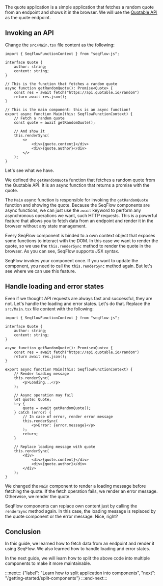 
The quote application is a simple application that fetches a random quote from an endpoint and shows it in the browser. We will use the [Quotable API](https://api.quotable.io/random) as the quote endpoint.

## Invoking an API

Change the `src/Main.tsx` file content as the following:

```tsx
import { SeqflowFunctionContext } from "seqflow-js";

interface Quote {
	author: string;
	content: string;
}

// This is the function that fetches a random quote
async function getRandomQuote(): Promise<Quote> {
	const res = await fetch("https://api.quotable.io/random")
	return await res.json();
}

// This is the main component: this is an async function!
export async function Main(this: SeqflowFunctionContext) {
	// Fetch a random quote
	const quote = await getRandomQuote();

	// And show it
	this.renderSync(
		<>
			<div>{quote.content}</div>
			<div>{quote.author}</div>
		</>
	);
}
```

Let's see what we have.

We defined the `getRandomQuote` function that fetches a random quote from the Quotable API. It is an async function that returns a promise with the quote.

The `Main` async function is responsible for invoking the `getRandomQuote` function and showing the quote.
Because the SeqFlow components are async functions, we can just use the `await` keyword to perform any asynchronous operations we want, such HTTP requests. This is a powerful feature that allows you to fetch data from an endpoint and render it in the browser without any state management.

Every SeqFlow component is binded to a own context object that exposes some functions to interact with the DOM. In this case we want to render the quote, so we use the `this.renderSync` method to render the quote in the browser. As you can see, SeqFlow supports JSX syntax.

SeqFlow invokes your component once. If you want to update the component, you need to call the `this.renderSync` method again. But let's see where we can use this feature.

## Handle loading and error states

Even if we thought API requests are always fast and successful, they are not. Let's handle the loading and error states.
Let's do that. Replace the `src/Main.tsx` file content with the following:

```tsx
import { SeqflowFunctionContext } from "seqflow-js";

interface Quote {
	author: string;
	content: string;
}

async function getRandomQuote(): Promise<Quote> {
	const res = await fetch("https://api.quotable.io/random")
	return await res.json();
}

export async function Main(this: SeqflowFunctionContext) {
	// Render loading message
	this.renderSync(
		<p>Loading...</p>
	);

	// Async operation may fail
	let quote: Quote;
	try {
		quote = await getRandomQuote();
	} catch (error) {
		// In case of error, render error message
		this.renderSync(
			<p>Error: {error.message}</p>
		);
		return;
	}

	// Replace loading message with quote
	this.renderSync(
		<div>
			<div>{quote.content}</div>
			<div>{quote.author}</div>
		</div>
	);
}
```

We changed the `Main` component to render a loading message before fetching the quote. If the fetch operation fails, we render an error message. Otherwise, we render the quote.

SeqFlow components can replace own content just by calling the `renderSync` method again. In this case, the loading message is replaced by the quote component or the error message. Nice, right?

## Conclusion

In this guide, we learned how to fetch data from an endpoint and render it using SeqFlow. We also learned how to handle loading and error states.

In the next guide, we will learn how to split the above code into multiple components to make it more maintainable.

:::next:::
{"label": "Learn how to split application into components", "next": "/getting-started/split-components"}
:::end-next:::

